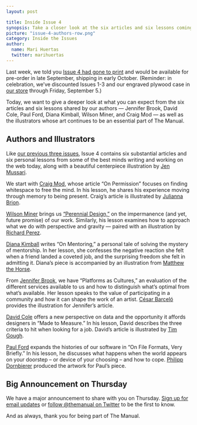 ```yaml
---
layout: post

title: Inside Issue 4
synopsis: Take a closer look at the six articles and six lessons coming in Issue 4, available for pre-order in late September, shipping in early October.
picture: "issue-4-authors-row.png"
category: Inside the Issues
author:
  name: Mari Huertas
  twitter: marihuertas
---
```


Last week, we told you [Issue 4 had gone to print](http://blog.themanual.org/2014/08/29/issue-4-arrives-in-early-october/) and would be available for pre-order in late September, shipping in early October. (Reminder: in celebration, we’ve discounted Issues 1-3 and our engraved plywood case in [our store](https://shop.themanual.org/) through Friday, September 5.)

Today, we want to give a deeper look at what you can expect from the six articles and six lessons shared by our authors — Jennifer Brook, David Cole, Paul Ford, Diana Kimball, Wilson Miner, and Craig Mod — as well as the illustrators whose art continues to be an essential part of The Manual.

## Authors and Illustrators

Like [our previous three issues](https://shop.themanual.org/), Issue 4 contains six substantial articles and six personal lessons from some of the best minds writing and working on the web today, along with a beautiful centerpiece illustration by [Jen Mussari](https://twitter.com/jenmussari).

We start with [Craig Mod](https://twitter.com/craigmod), whose article “On Permission” focuses on finding whitespace to free the mind. In his lesson, he shares his experience moving through memory to being present. Craig’s article is illustrated by [Julianna Brion](https://twitter.com/JuliannaBrion).

[Wilson Miner](https://twitter.com/wilsonminer) brings us [“Perennial Design,”](http://alwaysreadthemanual.com/issues/4/wilson-miner/article) on the impermanence (and yet, future promise) of our work. Similarly, his lesson examines how to approach what we do with perspective and gravity — paired with an illustration by [Richard Perez](https://twitter.com/SkinnyShips).

[Diana Kimball](https://twitter.com/dianakimball) writes “On Mentoring,” a personal tale of solving the mystery of mentorship. In her lesson, she confesses the negative reaction she felt when a friend landed a coveted job, and the surprising freedom she felt in admitting it. Diana’s piece is accompanied by an illustration from [Matthew the Horse](https://twitter.com/matthewthehorse).

From [Jennifer Brook](https://twitter.com/jenniferbrook), we have “Platforms as Cultures,” an evaluation of the different services available to us and how to distinguish what’s optimal from what’s available. Her lesson speaks to the value of participating in a community and how it can shape the work of an artist. [César Barceló](http://www.cesarbarcelo.com/) provides the illustration for Jennifer’s article.

[David Cole](https://twitter.com/irondavy) offers a new perspective on data and the opportunity it affords designers in “Made to Measure.” In his lesson, David describes the three criteria to hit when looking for a job. David’s article is illustrated by [Tim Gough](https://twitter.com/timgough).

[Paul Ford](https://twitter.com/ftrain) expands the histories of our software in “On File Formats, Very Briefly.” In his lesson, he discusses what happens when the world appears on your doorstep – or device of your choosing – and how to cope. [Philipp Dornbierer](https://twitter.com/Yehteh) produced the artwork for Paul’s piece.

## Big Announcement on Thursday

We have a major announcement to share with you on Thursday. [Sign up for email updates](http://campaigns.fiction.co/h/y/89D36748DA189402) or [follow @themanual on Twitter](https://twitter.com/themanual) to be the first to know.

And as always, thank you for being part of The Manual.